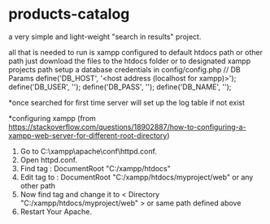 # products-catalog

a very simple and light-weight "search in results" project.

all that is needed to run is xampp configured to default htdocs path or other path
just download the files to the htdocs folder or to designated xampp projects path
setup a database credentials in config/config.php
  // DB Params
  define('DB_HOST', '<host address (localhost for xampp)>');
  define('DB_USER', '<username>');
  define('DB_PASS', '<password>');
  define('DB_NAME', '<database name>');
  
*once searched for first time server will set up the log table if not exist

*configuring xampp 
(from https://stackoverflow.com/questions/18902887/how-to-configuring-a-xampp-web-server-for-different-root-directory)
1. Go to C:\xampp\apache\conf\httpd.conf.
2. Open httpd.conf.
3. Find tag : DocumentRoot "C:/xampp/htdocs"
4. Edit tag to : DocumentRoot "C:/xampp/htdocs/myproject/web" or any other path
5. Now find tag and change it to < Directory "C:/xampp/htdocs/myproject/web" > or same path defined above
6. Restart Your Apache.

